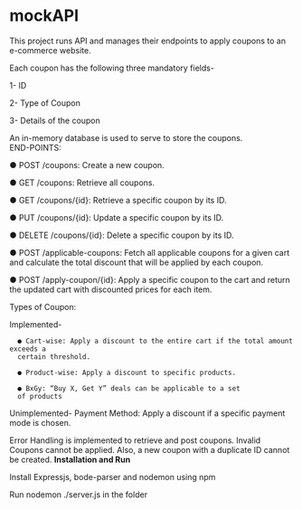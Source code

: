 # mockAPI

This project runs API and manages their endpoints to apply coupons to an e-commerce website.

Each coupon has the following three mandatory fields-

  1- ID
  
  2- Type of Coupon
  
  3- Details of the coupon
  

An in-memory database is used to serve to store the coupons.  
END-POINTS:

● POST /coupons: Create a new coupon.

● GET /coupons: Retrieve all coupons.

● GET /coupons/{id}: Retrieve a specific coupon by its ID.

● PUT /coupons/{id}: Update a specific coupon by its ID.

● DELETE /coupons/{id}: Delete a specific coupon by its ID.

● POST /applicable-coupons: Fetch all applicable coupons for a given cart and
calculate the total discount that will be applied by each coupon.

● POST /apply-coupon/{id}: Apply a specific coupon to the cart and return the
updated cart with discounted prices for each item.


Types of Coupon:

  Implemented-
  
      ● Cart-wise: Apply a discount to the entire cart if the total amount exceeds a
      certain threshold.
      
      ● Product-wise: Apply a discount to specific products.
      
      ● BxGy: “Buy X, Get Y” deals can be applicable to a set
      of products
      
  Unimplemented-
      Payment Method: Apply a discount if a specific payment mode is chosen.

  Error Handling is implemented to retrieve and post coupons. Invalid Coupons cannot be applied. Also, a new coupon with a duplicate ID cannot be created.
**Installation and Run**

Install Expressjs, bode-parser and nodemon using npm

Run nodemon ./server.js in the folder
